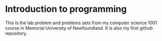 # Introduction to programming
This is the lab problem and problems sets from my computer science 1001 course in Memorial University of Newfoundland.
It is also my first github repository.
